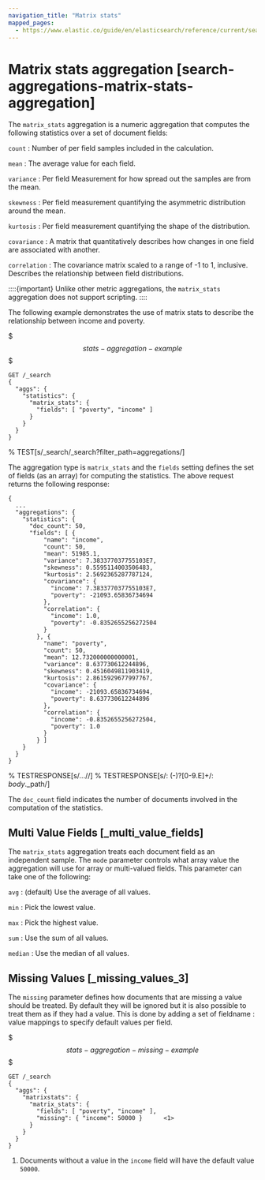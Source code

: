 ```yaml
---
navigation_title: "Matrix stats"
mapped_pages:
  - https://www.elastic.co/guide/en/elasticsearch/reference/current/search-aggregations-matrix-stats-aggregation.html
---
```


# Matrix stats aggregation [search-aggregations-matrix-stats-aggregation]


The `matrix_stats` aggregation is a numeric aggregation that computes the following statistics over a set of document fields:

`count`
:   Number of per field samples included in the calculation.

`mean`
:   The average value for each field.

`variance`
:   Per field Measurement for how spread out the samples are from the mean.

`skewness`
:   Per field measurement quantifying the asymmetric distribution around the mean.

`kurtosis`
:   Per field measurement quantifying the shape of the distribution.

`covariance`
:   A matrix that quantitatively describes how changes in one field are associated with another.

`correlation`
:   The covariance matrix scaled to a range of -1 to 1, inclusive. Describes the relationship between field distributions.

::::{important}
Unlike other metric aggregations, the `matrix_stats` aggregation does not support scripting.
::::


The following example demonstrates the use of matrix stats to describe the relationship between income and poverty.

$$$stats-aggregation-example$$$

```console
GET /_search
{
  "aggs": {
    "statistics": {
      "matrix_stats": {
        "fields": [ "poverty", "income" ]
      }
    }
  }
}
```
% TEST[s/_search/_search?filter_path=aggregations/]

The aggregation type is `matrix_stats` and the `fields` setting defines the set of fields (as an array) for computing the statistics. The above request returns the following response:

```console-result
{
  ...
  "aggregations": {
    "statistics": {
      "doc_count": 50,
      "fields": [ {
          "name": "income",
          "count": 50,
          "mean": 51985.1,
          "variance": 7.383377037755103E7,
          "skewness": 0.5595114003506483,
          "kurtosis": 2.5692365287787124,
          "covariance": {
            "income": 7.383377037755103E7,
            "poverty": -21093.65836734694
          },
          "correlation": {
            "income": 1.0,
            "poverty": -0.8352655256272504
          }
        }, {
          "name": "poverty",
          "count": 50,
          "mean": 12.732000000000001,
          "variance": 8.637730612244896,
          "skewness": 0.4516049811903419,
          "kurtosis": 2.8615929677997767,
          "covariance": {
            "income": -21093.65836734694,
            "poverty": 8.637730612244896
          },
          "correlation": {
            "income": -0.8352655256272504,
            "poverty": 1.0
          }
        } ]
    }
  }
}
```
% TESTRESPONSE[s/\.\.\.//]
% TESTRESPONSE[s/: (-)?[0-9.E]+/: $body.$_path/]

The `doc_count` field indicates the number of documents involved in the computation of the statistics.

## Multi Value Fields [_multi_value_fields]

The `matrix_stats` aggregation treats each document field as an independent sample. The `mode` parameter controls what array value the aggregation will use for array or multi-valued fields. This parameter can take one of the following:

`avg`
:   (default) Use the average of all values.

`min`
:   Pick the lowest value.

`max`
:   Pick the highest value.

`sum`
:   Use the sum of all values.

`median`
:   Use the median of all values.


## Missing Values [_missing_values_3]

The `missing` parameter defines how documents that are missing a value should be treated. By default they will be ignored but it is also possible to treat them as if they had a value. This is done by adding a set of fieldname : value mappings to specify default values per field.

$$$stats-aggregation-missing-example$$$

```console
GET /_search
{
  "aggs": {
    "matrixstats": {
      "matrix_stats": {
        "fields": [ "poverty", "income" ],
        "missing": { "income": 50000 }      <1>
      }
    }
  }
}
```

1. Documents without a value in the `income` field will have the default value `50000`.



